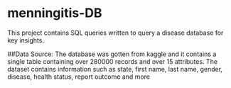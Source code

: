 # menningitis-DB
This project contains SQL queries written to query a disease database for key insights.

##Data Source:
The database was gotten from kaggle and it contains a single table containing over 280000 records and over 15 attributes. The dataset contains information such as state, first name, last name, gender, disease, health status, report outcome and more
